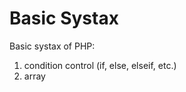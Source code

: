 Basic Systax
=================
Basic systax of PHP:
1. condition control (if, else, elseif, etc.)
2. array
